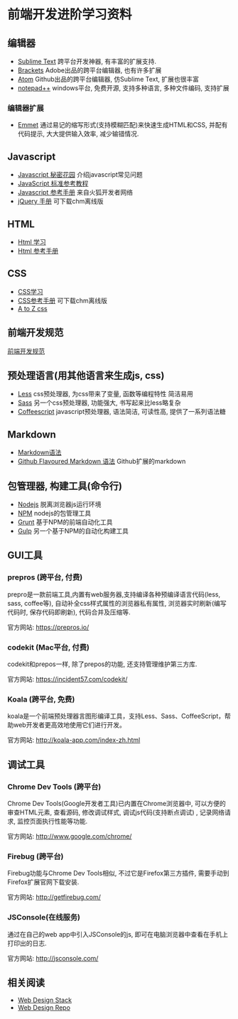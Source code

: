 # 前端开发进阶学习资料

## 编辑器
* [Sublime Text](https://www.sublimetext.com/3) 跨平台开发神器, 有丰富的扩展支持.
* [Brackets](http://brackets.io/) Adobe出品的跨平台编辑器, 也有许多扩展
* [Atom](https://atom.io/) Github出品的跨平台编辑器, 仿Sublime Text, 扩展也很丰富
* [notepad++](http://notepad-plus-plus.org/zh/) windows平台, 免费开源, 支持多种语言, 多种文件编码, 支持扩展

### 编辑器扩展
* [Emmet](http://emmet.io/) 通过易记的缩写形式(支持模糊匹配)来快速生成HTML和CSS, 并配有代码提示, 大大提供输入效率, 减少输错情况.


## Javascript
* [Javascript 秘密花园](http://bonsaiden.github.io/JavaScript-Garden/zh/) 介绍javascript常见问题
* [JavaScript 标准参考教程](http://javascript.ruanyifeng.com/)
* [Javascript 参考手册](https://developer.mozilla.org/zh-CN/docs/Web/JavaScript) 来自火狐开发者网络
* [jQuery 手册](http://hemin.cn/jq/downloads.html) 可下载chm离线版

## HTML
* [Html 学习](http://zh.html.net/tutorials/html/)
* [Html 参考手册](http://w3school.com.cn/html/index.asp)

## CSS
* [CSS学习](http://www.w3school.com.cn/css/)
* [CSS参考手册](http://css.doyoe.com/) 可下载chm离线版
* [A to Z css](http://www.atozcss.com/ "CSS Screencasts for Designers & Developers")

## 前端开发规范
[前端开发规范](./guideline.md)

## 预处理语言(用其他语言来生成js, css)
* [Less](http://www.lesscss.net/) css预处理器, 为css带来了变量, 函数等编程特性 简洁易用
* [Sass](http://sass-lang.com/guide) 另一个css预处理器, 功能强大, 书写起来比less略复杂
* [Coffeescript](http://coffeescript.org/) javascript预处理器, 语法简洁, 可读性高, 提供了一系列语法糖



## Markdown
* [Markdown语法](http://wowubuntu.com/markdown/)
* [Github Flavoured Markdown 语法](https://help.github.com/articles/github-flavored-markdown/) Github扩展的markdown

## 包管理器, 构建工具(命令行)
* [Nodejs](http://nodejs.org) 脱离浏览器js运行环境
* [NPM](http://npmjs.org) nodejs的包管理工具
* [Grunt](http://gruntjs.com) 基于NPM的前端自动化工具
* [Gulp](http://gulpjs.com/) 另一个基于NPM的自动化构建工具

## GUI工具

### prepros (跨平台, 付费)
prepro是一款前端工具,内置有web服务器,支持编译各种预编译语言代码(less, sass, coffee等), 自动补全css样式属性的浏览器私有属性, 浏览器实时刷新(编写代码时, 保存代码即刷新), 代码合并及压缩等.

官方网站: <https://prepros.io/>

### codekit (Mac平台, 付费)
codekit和prepos一样, 除了prepos的功能, 还支持管理维护第三方库.

官方网站: <https://incident57.com/codekit/>


### Koala (跨平台, 免费)
koala是一个前端预处理器言图形编译工具，支持Less、Sass、CoffeeScript，帮助web开发者更高效地使用它们进行开发。

官方网站: <http://koala-app.com/index-zh.html>

## 调试工具
### Chrome Dev Tools (跨平台)
Chrome Dev Tools(Google开发者工具)已内置在Chrome浏览器中, 可以方便的审查HTML元素, 查看源码, 修改调试样式, 调试js代码(支持断点调试) , 记录网络请求, 监控页面执行性能等功能.

官方网站: <http://www.google.com/chrome/>

### Firebug (跨平台)
Firebug功能与Chrome Dev Tools相似, 不过它是Firefox第三方插件, 需要手动到Firefox扩展官网下载安装.

官方网站: <http://getfirebug.com/>

### JSConsole(在线服务)
通过在自己的web app中引入JSConsole的js, 即可在电脑浏览器中查看在手机上打印出的日志.

官方网站: <http://jsconsole.com/>


## 相关阅读
* [Web Design Stack](http://webdesignstack.com/)
* [Web Design Repo](http://www.webdesignrepo.com/)
